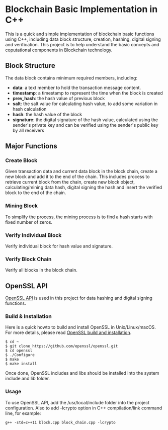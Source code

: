 # Blockchain Basic Implementation in C++
This is a quick and simple implementation of blockchain basic functions using C++, including data block structure, creation, hashing, digital 
signing and verification. This project is to help understand the basic concepts and coputational components in Blockchain technology.
## Block Structure
The data block contains minimum required members, including:
- **data**: a text member to hold the transaction message content.
- **timestamp**: a timestamp to represent the time when the block is created
- **prev_hash**: the hash value of previous block
- **salt**: the salt value for calculating hash value, to add some variation in hash calculation
- **hash**: the hash value of the block
- **signature**: the digital signature of the hash value, calculated using the sender's private key and can be verified using the sender's public key by all receivers

## Major Functions
### Create Block
Given transaction data and current data block in the block chain, create a new block and add it to the end of the chain. This includes process to retrieve 
current block from the chain, create new block object, calculating/mining data hash, digital signing the hash and insert the verified block to the end 
of the chain. 
### Mining Block
To simplify the process, the mining process is to find a hash starts with fixed number of zeros.
### Verify Individual Block
Verify individual block for hash value and signature.
### Verify Block Chain
Verify all blocks in the block chain.
## OpenSSL API
[OpenSSL API](https://github.com/openssl/openssl) is used in this project for data hashing and digital signing functions. 
### Build & Installation
Here is a quick howto to build and install OpenSSL in Unix/Linux/macOS. For more details, please read 
[OpenSSL build and installation](https://github.com/openssl/openssl/blob/master/INSTALL.md).

```
$ cd ~
$ git clone https://github.com/openssl/openssl.git
$ cd openssl
$ ./Configure
$ make
$ make install
```
Once done, OpenSSL includes and libs should be installed into the system include and lib folder.
### Usage
To use OpenSSL API, add the /usr/local/include folder into the project configuration. Also to add -lcrypto option in C++ compilation/link command line, 
for example: 
```
g++ -std=c++11 block.cpp block_chain.cpp -lcrypto
```
